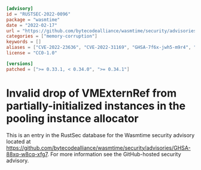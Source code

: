 ```toml
[advisory]
id = "RUSTSEC-2022-0096"
package = "wasmtime"
date = "2022-02-17"
url = "https://github.com/bytecodealliance/wasmtime/security/advisories/GHSA-88xq-w8cq-xfg7"
categories = ["memory-corruption"]
keywords = []
aliases = ["CVE-2022-23636", "CVE-2022-31169", "GHSA-7f6x-jwh5-m9r4", "GHSA-88xq-w8cq-xfg7"]
license = "CC0-1.0"

[versions]
patched = [">= 0.33.1, < 0.34.0", ">= 0.34.1"]
```

# Invalid drop of VMExternRef from partially-initialized instances in the pooling instance allocator

This is an entry in the RustSec database for the Wasmtime security advisory
located at
https://github.com/bytecodealliance/wasmtime/security/advisories/GHSA-88xq-w8cq-xfg7.
For more information see the GitHub-hosted security advisory.
